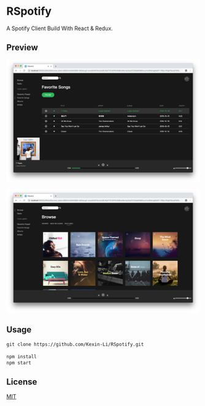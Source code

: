 # RSpotify

A Spotify Client Build With React & Redux.

## Preview

![songs](./songs.png)

![browse](./browse.png)

## Usage

```
git clone https://github.com/Kexin-Li/RSpotify.git

npm install
npm start
```

## License

[MIT](./LICENSE)